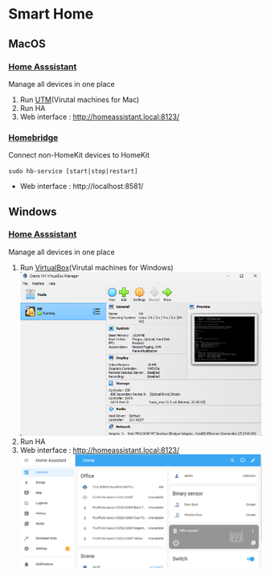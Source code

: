 # Smart Home

## MacOS

### [Home Asssistant](https://www.home-assistant.io/)
Manage all devices in one place

1. Run [UTM](https://mac.getutm.app/)(Virutal machines for Mac)
2. Run HA
3. Web interface : http://homeassistant.local:8123/

###  [Homebridge](https://homebridge.io/)

Connect non-HomeKit devices to HomeKit

`sudo hb-service [start|stop|restart]`

- Web interface : http://localhost:8581/

## Windows

### [Home Asssistant](https://www.home-assistant.io/)
Manage all devices in one place

1. Run [VirtualBox](https://www.virtualbox.org/)(Virutal machines for Windows)
![VirtualBox](VirtualBox.png)
2. Run HA
3. Web interface : http://homeassistant.local:8123/
![HomeAssistant](HomeAssistant.png)
